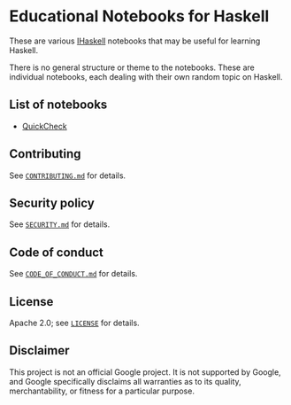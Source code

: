 # Educational Notebooks for Haskell

These are various [IHaskell] notebooks that may be useful for learning Haskell.

There is no general structure or theme to the notebooks.
These are individual notebooks, each dealing with their own random topic on Haskell.

[IHaskell]: https://github.com/IHaskell/IHaskell

## List of notebooks

*   [QuickCheck](QuickCheck.ipynb)

## Contributing

See [`CONTRIBUTING.md`](docs/CONTRIBUTING.md) for details.

## Security policy

See [`SECURITY.md`](docs/SECURITY.md) for details.

## Code of conduct

See [`CODE_OF_CONDUCT.md`](docs/CODE_OF_CONDUCT.md) for details.

## License

Apache 2.0; see [`LICENSE`](LICENSE) for details.

## Disclaimer

This project is not an official Google project. It is not supported by Google,
and Google specifically disclaims all warranties as to its quality,
merchantability, or fitness for a particular purpose.
